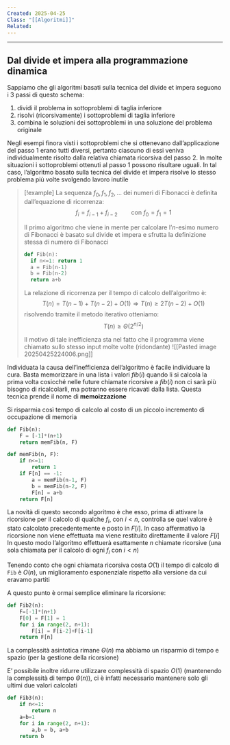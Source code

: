 ```yaml
---
Created: 2025-04-25
Class: "[[Algoritmi]]"
Related:
---
```

---
## Dal divide et impera alla programmazione dinamica
Sappiamo che gli algoritmi basati sulla tecnica del divide et impera seguono i 3 passi di questo schema:
1. dividi il problema in sottoproblemi di taglia inferiore
2. risolvi (ricorsivamente) i sottoproblemi di taglia inferiore
3. combina le soluzioni dei sottoproblemi in una soluzione del problema originale

Negli esempi finora visti i sottoproblemi che si ottenevano dall’applicazione del passo $1$ erano tutti diversi, pertanto ciascuno di essi veniva individualmente risolto dalla relativa chiamata ricorsiva del passo $2$. In molte situazioni i sottoproblemi ottenuti al passo $1$ possono risultare uguali. In tal caso, l’algoritmo basato sulla tecnica del divide et impera risolve lo stesso problema più volte svolgendo lavoro inutile

>[!example]
>La sequenza $f_{0},f_{1},f_{2},\dots$ dei numeri di Fibonacci è definita dall’equazione di ricorrenza:
>$$f_{i}=f_{i-1}+f_{i-2}\qquad \text{con }f_{0}=f_{1}=1$$
>
>Il primo algoritmo che viene in mente per calcolare l’$n$-esimo numero di Fibonacci è basato sul divide et impera e sfrutta la definizione stessa di numero di Fibonacci
>
>```python
>def Fib(n):
>	if n<=1: return 1
>	a = Fib(n-1)
>	b = Fib(n-2)
>	return a+b
>```
>
>La relazione di ricorrenza per il tempo di calcolo dell’algoritmo  è:
>$$T(n)=T(n-1)+T(n-2)+O(1)\Longrightarrow T(n)\geq 2T(n-2)+O(1)$$
>risolvendo tramite il metodo iterativo otteniamo:
>$$T(n)\geq \Theta(2^{n/2})$$
>
>Il motivo di tale inefficienza sta nel fatto che il programma viene chiamato sullo stesso input molte volte (ridondante)
>![[Pasted image 20250425224006.png]]

Individuata la causa dell’inefficienza dell’algoritmo è facile individuare la cura. Basta memorizzare in una lista i valori $fib(i)$ quando li si calcola la prima volta cosicché nelle future chiamate ricorsive a $fib(i)$ non ci sarà più bisogno di ricalcolarli, ma potranno essere ricavati dalla lista. Questa tecnica prende il nome di **memoizzazione**

Si risparmia così tempo di calcolo al costo di un piccolo incremento di occupazione di memoria

```python
def Fib(n):
	F = [-1]*(n+1)
	return memFib(n, F)

def memFib(n, F):
	if n<=1:
		return 1
	if F[n] == -1:
		a = memFib(n-1, F)
		b = memFib(n-2, F)
		F[n] = a+b
	return F[n]
```
La novità di questo secondo algoritmo è che esso, prima di attivare la ricorsione per il calcolo di qualche $f_{i}$, con $i<n$, controlla se quel valore è stato calcolato precedentemente e posto in $F[i]$. In caso affermativo la ricorsione non viene effettuata ma viene restituito direttamente il valore $F[i]$
In questo modo l’algoritmo effettuerà esattamente $n$ chiamate ricorsive (una sola  chiamata per il calcolo di ogni $f_{i}$ con $i<n$)

Tenendo conto che ogni chiamata ricorsiva costa $O(1)$ il tempo di calcolo di `Fib` è $O(n)$, un miglioramento esponenziale rispetto alla versione da cui eravamo partiti

A questo punto è ormai semplice eliminare la ricorsione:
```python
def Fib2(n):
	F=[-1]*(n+1)
	F[0] = F[1] = 1
	for i in range(2, n+1):
		F[i] = F[i-2]+F[i-1]
	return F[n]
```
La complessità asintotica rimane $\Theta(n)$ ma abbiamo un risparmio di tempo e spazio (per la gestione della ricorsione)

E’ possibile inoltre ridurre utilizzare complessità di spazio $O(1)$ (mantenendo la complessità di tempo $\Theta(n)$), ci è infatti necessario mantenere solo gli ultimi due valori calcolati
```python
def Fib3(n):
	if n<=1:
		return n
	a=b=1
	for i in range(2, n+1):
		a,b = b, a+b
	return b
```